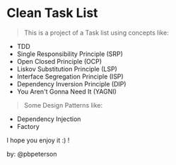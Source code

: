 # Clean Task List

> This is a project of a Task list using concepts like:

* TDD
* Single Responsibility Principle (SRP)
* Open Closed Principle (OCP)
* Liskov Substitution Principle (LSP)
* Interface Segregation Principle (ISP)
* Dependency Inversion Principle (DIP)
* You Aren't Gonna Need It (YAGNI)

> Some Design Patterns like:

* Dependency Injection
* Factory


I hope you enjoy it :) !

by: @pbpeterson